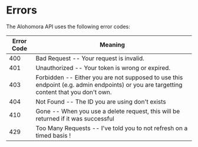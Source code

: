 # Errors
The Alohomora API uses the following error codes:


Error Code | Meaning
---------- | -------
400 | Bad Request -- Your request is invalid.
401 | Unauthorized -- Your token is wrong or expired.
403 | Forbidden -- Either you are not supposed to use this endpoint (e.g. admin endpoints) or you are targetting content that you don't own.
404 | Not Found -- The ID you are using don't exists
410 | Gone -- When you use a delete request, this will be returned if it was successful
429 | Too Many Requests -- I've told you to not refresh on a timed basis !
